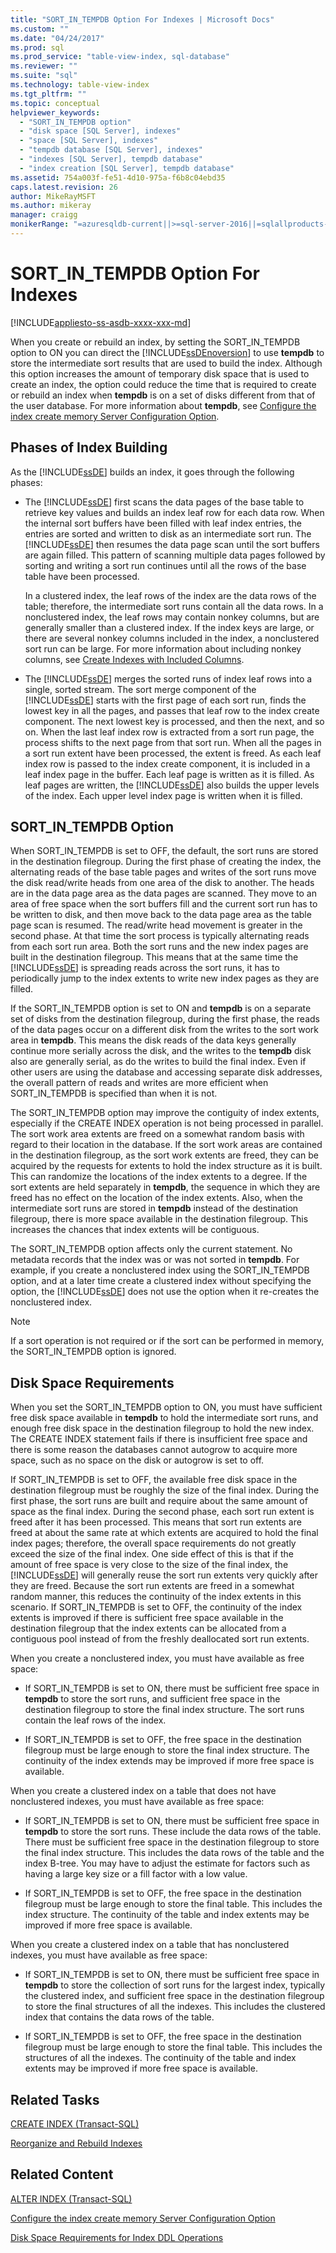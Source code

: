 ```yaml
---
title: "SORT_IN_TEMPDB Option For Indexes | Microsoft Docs"
ms.custom: ""
ms.date: "04/24/2017"
ms.prod: sql
ms.prod_service: "table-view-index, sql-database"
ms.reviewer: ""
ms.suite: "sql"
ms.technology: table-view-index
ms.tgt_pltfrm: ""
ms.topic: conceptual
helpviewer_keywords: 
  - "SORT_IN_TEMPDB option"
  - "disk space [SQL Server], indexes"
  - "space [SQL Server], indexes"
  - "tempdb database [SQL Server], indexes"
  - "indexes [SQL Server], tempdb database"
  - "index creation [SQL Server], tempdb database"
ms.assetid: 754a003f-fe51-4d10-975a-f6b8c04ebd35
caps.latest.revision: 26
author: MikeRayMSFT
ms.author: mikeray
manager: craigg
monikerRange: "=azuresqldb-current||>=sql-server-2016||=sqlallproducts-allversions||>=sql-server-linux-2017||=azuresqldb-mi-current"
---
```

# SORT_IN_TEMPDB Option For Indexes
[!INCLUDE[appliesto-ss-asdb-xxxx-xxx-md](../../includes/appliesto-ss-asdb-xxxx-xxx-md.md)]

  When you create or rebuild an index, by setting the SORT_IN_TEMPDB option to ON you can direct the [!INCLUDE[ssDEnoversion](../../includes/ssdenoversion-md.md)] to use **tempdb** to store the intermediate sort results that are used to build the index. Although this option increases the amount of temporary disk space that is used to create an index, the option could reduce the time that is required to create or rebuild an index when **tempdb** is on a set of disks different from that of the user database. For more information about **tempdb**, see [Configure the index create memory Server Configuration Option](../../database-engine/configure-windows/configure-the-index-create-memory-server-configuration-option.md).  
  
## Phases of Index Building  
 As the [!INCLUDE[ssDE](../../includes/ssde-md.md)] builds an index, it goes through the following phases:  
  
-   The [!INCLUDE[ssDE](../../includes/ssde-md.md)] first scans the data pages of the base table to retrieve key values and builds an index leaf row for each data row. When the internal sort buffers have been filled with leaf index entries, the entries are sorted and written to disk as an intermediate sort run. The [!INCLUDE[ssDE](../../includes/ssde-md.md)] then resumes the data page scan until the sort buffers are again filled. This pattern of scanning multiple data pages followed by sorting and writing a sort run continues until all the rows of the base table have been processed.  
  
     In a clustered index, the leaf rows of the index are the data rows of the table; therefore, the intermediate sort runs contain all the data rows. In a nonclustered index, the leaf rows may contain nonkey columns, but are generally smaller than a clustered index. If the index keys are large, or there are several nonkey columns included in the index, a nonclustered sort run can be large. For more information about including nonkey columns, see [Create Indexes with Included Columns](../../relational-databases/indexes/create-indexes-with-included-columns.md).  
  
-   The [!INCLUDE[ssDE](../../includes/ssde-md.md)] merges the sorted runs of index leaf rows into a single, sorted stream. The sort merge component of the [!INCLUDE[ssDE](../../includes/ssde-md.md)] starts with the first page of each sort run, finds the lowest key in all the pages, and passes that leaf row to the index create component. The next lowest key is processed, and then the next, and so on. When the last leaf index row is extracted from a sort run page, the process shifts to the next page from that sort run. When all the pages in a sort run extent have been processed, the extent is freed. As each leaf index row is passed to the index create component, it is included in a leaf index page in the buffer. Each leaf page is written as it is filled. As leaf pages are written, the [!INCLUDE[ssDE](../../includes/ssde-md.md)] also builds the upper levels of the index. Each upper level index page is written when it is filled.  
  
## SORT_IN_TEMPDB Option  
 When SORT_IN_TEMPDB is set to OFF, the default, the sort runs are stored in the destination filegroup. During the first phase of creating the index, the alternating reads of the base table pages and writes of the sort runs move the disk read/write heads from one area of the disk to another. The heads are in the data page area as the data pages are scanned. They move to an area of free space when the sort buffers fill and the current sort run has to be written to disk, and then move back to the data page area as the table page scan is resumed. The read/write head movement is greater in the second phase. At that time the sort process is typically alternating reads from each sort run area. Both the sort runs and the new index pages are built in the destination filegroup. This means that at the same time the [!INCLUDE[ssDE](../../includes/ssde-md.md)] is spreading reads across the sort runs, it has to periodically jump to the index extents to write new index pages as they are filled.  
  
 If the SORT_IN_TEMPDB option is set to ON and **tempdb** is on a separate set of disks from the destination filegroup, during the first phase, the reads of the data pages occur on a different disk from the writes to the sort work area in **tempdb**. This means the disk reads of the data keys generally continue more serially across the disk, and the writes to the **tempdb** disk also are generally serial, as do the writes to build the final index. Even if other users are using the database and accessing separate disk addresses, the overall pattern of reads and writes are more efficient when SORT_IN_TEMPDB is specified than when it is not.  
  
 The SORT_IN_TEMPDB option may improve the contiguity of index extents, especially if the CREATE INDEX operation is not being processed in parallel. The sort work area extents are freed on a somewhat random basis with regard to their location in the database. If the sort work areas are contained in the destination filegroup, as the sort work extents are freed, they can be acquired by the requests for extents to hold the index structure as it is built. This can randomize the locations of the index extents to a degree. If the sort extents are held separately in **tempdb**, the sequence in which they are freed has no effect on the location of the index extents. Also, when the intermediate sort runs are stored in **tempdb** instead of the destination filegroup, there is more space available in the destination filegroup. This increases the chances that index extents will be contiguous.  
  
 The SORT_IN_TEMPDB option affects only the current statement. No metadata records that the index was or was not sorted in **tempdb**. For example, if you create a nonclustered index using the SORT_IN_TEMPDB option, and at a later time create a clustered index without specifying the option, the [!INCLUDE[ssDE](../../includes/ssde-md.md)] does not use the option when it re-creates the nonclustered index.  
  
> [!NOTE]  
>  If a sort operation is not required or if the sort can be performed in memory, the SORT_IN_TEMPDB option is ignored.  
  
## Disk Space Requirements  
 When you set the SORT_IN_TEMPDB option to ON, you must have sufficient free disk space available in **tempdb** to hold the intermediate sort runs, and enough free disk space in the destination filegroup to hold the new index. The CREATE INDEX statement fails if there is insufficient free space and there is some reason the databases cannot autogrow to acquire more space, such as no space on the disk or autogrow is set to off.  
  
 If SORT_IN_TEMPDB is set to OFF, the available free disk space in the destination filegroup must be roughly the size of the final index. During the first phase, the sort runs are built and require about the same amount of space as the final index. During the second phase, each sort run extent is freed after it has been processed. This means that sort run extents are freed at about the same rate at which extents are acquired to hold the final index pages; therefore, the overall space requirements do not greatly exceed the size of the final index. One side effect of this is that if the amount of free space is very close to the size of the final index, the [!INCLUDE[ssDE](../../includes/ssde-md.md)] will generally reuse the sort run extents very quickly after they are freed. Because the sort run extents are freed in a somewhat random manner, this reduces the continuity of the index extents in this scenario. If SORT_IN_TEMPDB is set to OFF, the continuity of the index extents is improved if there is sufficient free space available in the destination filegroup that the index extents can be allocated from a contiguous pool instead of from the freshly deallocated sort run extents.  
  
When you create a nonclustered index, you must have available as free space:  
  
-   If SORT_IN_TEMPDB is set to ON, there must be sufficient free space in **tempdb** to store the sort runs, and sufficient free space in the destination filegroup to store the final index structure. The sort runs contain the leaf rows of the index.  
  
-   If SORT_IN_TEMPDB is set to OFF, the free space in the destination filegroup must be large enough to store the final index structure. The continuity of the index extends may be improved if more free space is available.  
  
When you create a clustered index on a table that does not have nonclustered indexes, you must have available as free space:  
  
-   If SORT_IN_TEMPDB is set to ON, there must be sufficient free space in **tempdb** to store the sort runs. These include the data rows of the table. There must be sufficient free space in the destination filegroup to store the final index structure. This includes the data rows of the table and the index B-tree. You may have to adjust the estimate for factors such as having a large key size or a fill factor with a low value.  
  
-   If SORT_IN_TEMPDB is set to OFF, the free space in the destination filegroup must be large enough to store the final table. This includes the index structure. The continuity of the table and index extents may be improved if more free space is available.  
  
When you create a clustered index on a table that has nonclustered indexes, you must have available as free space:  
  
-   If SORT_IN_TEMPDB is set to ON, there must be sufficient free space in **tempdb** to store the collection of sort runs for the largest index, typically the clustered index, and sufficient free space in the destination filegroup to store the final structures of all the indexes. This includes the clustered index that contains the data rows of the table.  
  
-   If SORT_IN_TEMPDB is set to OFF, the free space in the destination filegroup must be large enough to store the final table. This includes the structures of all the indexes. The continuity of the table and index extents may be improved if more free space is available.  
  
## Related Tasks  
 [CREATE INDEX &#40;Transact-SQL&#41;](../../t-sql/statements/create-index-transact-sql.md)  
  
 [Reorganize and Rebuild Indexes](../../relational-databases/indexes/reorganize-and-rebuild-indexes.md)  
  
## Related Content  
 [ALTER INDEX &#40;Transact-SQL&#41;](../../t-sql/statements/alter-index-transact-sql.md)  
  
 [Configure the index create memory Server Configuration Option](../../database-engine/configure-windows/configure-the-index-create-memory-server-configuration-option.md)  
  
 [Disk Space Requirements for Index DDL Operations](../../relational-databases/indexes/disk-space-requirements-for-index-ddl-operations.md)  
  
  
